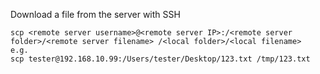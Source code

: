 Download a file from the server with SSH

```
scp <remote server username>@<remote server IP>:/<remote server folder>/<remote server filename> /<local folder>/<local filename>
e.g.
scp tester@192.168.10.99:/Users/tester/Desktop/123.txt /tmp/123.txt
```
